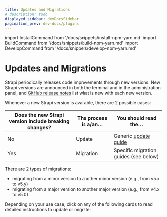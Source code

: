 ```yaml
---
title: Updates and Migrations
# description: todo
displayed_sidebar: devDocsSidebar
pagination_prev: dev-docs/plugins
---
```


import InstallCommand from '/docs/snippets/install-npm-yarn.md'
import BuildCommand from '/docs/snippets/build-npm-yarn.md'
import DevelopCommand from '/docs/snippets/develop-npm-yarn.md'

# Updates and Migrations

Strapi periodically releases code improvements through new versions. New Strapi versions are announced in both the terminal and in the administration panel, and [GitHub release notes](https://github.com/strapi/strapi/releases) list what is new with each new version.

Whenever a new Strapi version is available, there are 2 possible cases:

| Does the new Strapi version include breaking changes? | The process is a/an… | You should read the…                                    |
| ----------------------------------------------------- | -------------------- | ------------------------------------------------------- |
| No                                                    | Update               | Generic [update guide](/dev-docs/update-version)        |
| Yes                                                   | Migration            | Specific migration guides (see below) |

There are 2 types of migrations:
- migrating from a minor version to another minor version (e.g., from v5.x to v5.y)
- migrating from a major version to another major version (e.g., from v4.x to v5.0)

Depending on your use case, click on any of the following cards to read detailed instructions to update or migrate:

<CustomDocCardsWrapper>
<CustomDocCard emoji="⟳" title="Updates" description="Read a generic update guide. Useful when there is no breaking change." link="/dev-docs/update-version" />
<CustomDocCard emoji="⬆️" title="v5.x migration guides" description="Read specific guides to handle breaking changes while migrating from Strapi v5.x to Strapi v5.y." link="/dev-docs/migration-guides" />
<CustomDocCard emoji="⤴️" title="v4 to v5 migration guides" description="Read specific guides to handle breaking changes while migrating from Strapi v4 to Strapi v5." link="/dev-docs/migration/v4-to-v5/introduction" />
</CustomDocCardsWrapper>
